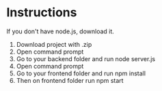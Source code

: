 # Instructions

If you don't have node.js, download it.

1. Download project with .zip
2. Open command prompt
3. Go to your backend folder and run node server.js
4. Open command prompt
5. Go to your frontend folder and run npm install
6. Then on frontend folder run npm start
